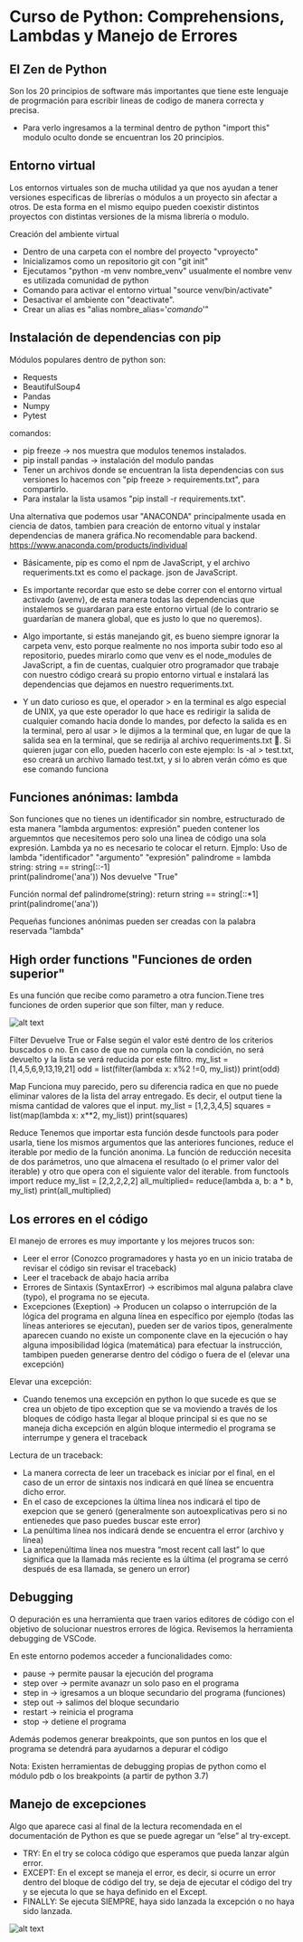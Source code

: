 # Curso de Python: Comprehensions, Lambdas y Manejo de Errores

El Zen de Python
----------------
Son los 20 principios de software más importantes que tiene este lenguaje de progrmación para escribir lineas de codigo de manera correcta y precisa.
  - Para verlo ingresamos a la terminal dentro de python "import this" modulo oculto donde se encuentran los 20 principios.


Entorno virtual
---------------
Los entornos virtuales son de mucha utilidad ya que nos ayudan a tener versiones especificas de librerías o módulos a un proyecto sin afectar a otros. De esta forma en el mismo equipo pueden coexistir distintos proyectos con distintas versiones de la misma librería o modulo.

Creación del ambiente virtual
 - Dentro de una carpeta con el nombre del proyecto "vproyecto"
 - Inicializamos como un repositorio git con "git init"
 - Ejecutamos "python -m venv nombre_venv" usualmente el nombre venv es utilizada comunidad de python
 - Comando para activar el entorno virtual "source venv/bin/activate"
 - Desactivar el ambiente con "deactivate".
 - Crear un alias es "alias nombre_alias='_comando_'"

Instalación de dependencias con pip
-----------------------------------

Módulos populares dentro de python son:
  - Requests
  - BeautifulSoup4
  - Pandas
  - Numpy
  - Pytest

comandos:
  - pip freeze -> nos muestra que modulos tenemos instalados.
  - pip install pandas -> instalación del modulo pandas
  - Tener un archivos donde se encuentran la lista dependencias con sus versiones lo hacemos con "pip freeze > requirements.txt", para compartirlo.
  - Para instalar la lista usamos "pip install -r requirements.txt".

Una alternativa que podemos usar "ANACONDA" principalmente usada en ciencia de datos, tambien para creación de entorno vitual y instalar dependencias de manera gráfica.No recomendable para backend. https://www.anaconda.com/products/individual


- Básicamente, pip es como el npm de JavaScript, y el archivo requeriments.txt es como el package. json de JavaScript.

- Es importante recordar que esto se debe correr con el entorno virtual activado (avenv), de esta manera todas las dependencias que instalemos se guardaran para este entorno virtual (de lo contrario se guardarían de manera global, que es justo lo que no queremos).

- Algo importante, si estás manejando git, es bueno siempre ignorar la carpeta venv, esto porque realmente no nos importa subir todo eso al repositorio, puedes mirarlo como que venv es el node_modules de JavaScript, a fin de cuentas, cualquier otro programador que trabaje con nuestro código creará su propio entorno virtual e instalará las dependencias que dejamos en nuestro requeriments.txt.

- Y un dato curioso es que, el operador > en la terminal es algo especial de UNIX, ya que este operador lo que hace es redirigir la salida de cualquier comando hacia donde lo mandes, por defecto la salida es en la terminal, pero al usar > le dijimos a la terminal que, en lugar de que la salida sea en la terminal, que se redirija al archivo requeriments.txt 👀. Si quieren jugar con ello, pueden hacerlo con este ejemplo: ls -al > test.txt, eso creará un archivo llamado test.txt, y si lo abren verán cómo es que ese comando funciona 

Funciones anónimas: lambda
--------------------------
Son funciones que no tienes un identificador sin nombre, estructurado de esta manera "lambda argumentos: expresión" pueden contener los arguemntos que necesitemos pero solo una linea de código una sola expresión. Lambda ya no es necesario te colocar el return.
Ejmplo: 
Uso de lambda
    "identificador"    "argumento"   "expresión"
       palindrome   =  lambda string: string == string[::-1]   
       print(palindrome('ana'))
       Nos devuelve "True"
      
Función normal
    def palindrome(string):
        return string == string[::*1]
    print(palindrome('ana'))

Pequeñas funciones anónimas pueden ser creadas con la palabra reservada "lambda"

High order functions "Funciones de orden superior"
--------------------
Es una función que recibe como parametro a otra funcion.Tiene tres funciones de orden superior que son filter, man y reduce.

![alt text](https://miro.medium.com/max/1200/1*DreeF8a4h2pvxRly39HjAA.jpeg)


Filter
Devuelve True or False según el valor esté dentro de los criterios buscados o no. En caso de que no cumpla con la condición, no será devuelto y la lista se verá reducida por este filtro.
 my_list = [1,4,5,6,9,13,19,21]
 odd = list(filter(lambda x: x%2 !=0, my_list))
 print(odd)

Map
Funciona muy parecido, pero su diferencia radica en que no puede eliminar valores de la lista del array entregado. Es decir, el output tiene la misma cantidad de valores que el input.
 my_list = [1,2,3,4,5]
 squares = list(map(lambda x: x**2, my_list))
 print(squares)

Reduce
Tenemos que importar esta función desde functools para poder usarla, tiene los mismos argumentos que las anteriores funciones, reduce el iterable por medio de la función anonima.
La función de reducción necesita de dos parámetros, uno que almacena el resultado (o el primer valor del iterable) y otro que opera con el siguiente valor del iterable.
 from functools import reduce
 my_list = [2,2,2,2,2]
 all_multiplied= reduce(lambda a, b: a * b, my_list)
 print(all_multiplied)


Los errores en el código
------------------------
El manejo de errores es muy importante y los mejores trucos son:
 - Leer el error (Conozco programadores y hasta yo en un inicio trataba de revisar el código sin revisar el traceback)
 - Leer el traceback de abajo hacia arriba
 - Errores de Sintaxis (SyntaxError) → escribimos mal alguna palabra clave (typo), el programa no se ejecuta.
 - Excepciones (Exeption) → Producen un colapso o interrupción de la lógica del programa en alguna línea en específico por ejemplo (todas las líneas anteriores se ejecutan), pueden ser de varios tipos, generalmente aparecen cuando no existe un componente clave en la ejecución o hay alguna imposibilidad lógica (matemática) para efectuar la instrucción, tambipen pueden generarse dentro del código o fuera de el (elevar una excepción)

Elevar una excepción:
 - Cuando tenemos una excepción en python lo que sucede es que se crea un objeto de tipo exception que se va moviendo a través de los bloques de código hasta llegar al bloque principal si es que no se maneja dicha excepción en algún bloque intermedio el programa se interrumpe y genera el traceback


Lectura de un traceback:
 - La manera correcta de leer un traceback es iniciar por el final, en el caso de un error de sintaxis nos indicará en qué línea se encuentra dicho error.
 - En el caso de excepciones la última línea nos indicará el tipo de exepcion que se generó (generalmente son autoexplicativas pero si no entienedes que paso puedes buscar este error)
 - La penúltima línea nos indicará dende se encuentra el error (archivo y línea)
 - La antepenúltima línea nos muestra “most recent call last” lo que significa que la llamada más reciente es la última (el programa se cerró después de esa llamada, se genero un error)

Debugging
---------
O depuración es una herramienta que traen varios editores de código con el objetivo de solucionar nuestros errores de lógica. Revisemos la herramienta debugging de VSCode.

En este entorno podemos acceder a funcionalidades como:
 - pause → permite pausar la ejecución del programa
 - step over → permite avanazr un solo paso en el programa
 - step in → igresamos a un bloque secundario del programa (funciones)
 - step out → salimos del bloque secundario
 - restart → reinicia el programa
 - stop → detiene el programa

Además podemos generar breakpoints, que son puntos en los que el programa se detendrá para ayudarnos a depurar el código

Nota:
    Existen herramientas de debugging propias de python como el módulo pdb o los breakpoints (a partir de python 3.7)

Manejo de excepciones
---------------------
Algo que aparece casi al final de la lectura recomendada en el documentación de Python es que se puede agregar un “else” al try-except.

- TRY: En el try se coloca código que esperamos que pueda lanzar algún error.
- EXCEPT: En el except se maneja el error, es decir, si ocurre un error dentro del bloque de código del try, se deja de ejecutar el código del try y se ejecuta lo que se haya definido en el Except.
- FINALLY: Se ejecuta SIEMPRE, haya sido lanzada la excepción o no haya sido lanzada.

![alt text](https://static.platzi.com/media/user_upload/python-a0d427c5-4e5b-49cd-8e69-3e3b118f37ce.jpg)